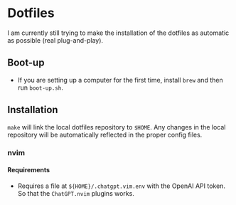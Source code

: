 # Dotfiles

I am currently still trying to make the installation of the dotfiles as automatic as possible (real plug-and-play).

## Boot-up

- If you are setting up a computer for the first time, install `brew` and then run `boot-up.sh`.

## Installation

`make` will link the local dotfiles repository to `$HOME`.
Any changes in the local repository will be automatically reflected in the proper config files.

### nvim

#### Requirements

- Requires a file at `${HOME}/.chatgpt.vim.env` with the OpenAI API token.
  So that the `ChatGPT.nvim` plugins works.
